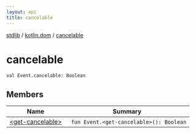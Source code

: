 ```yaml
---
layout: api
title: cancelable
---
```

[stdlib](../../index.html) / [kotlin.dom](../index.html) / [cancelable](index.html)

# cancelable

```
val Event.cancelable: Boolean
```
## Members
| Name | Summary |
|------|---------|
|[&lt;get-cancelable&gt;](_get-cancelable_.html)|&nbsp;&nbsp;`fun Event.<get-cancelable>(): Boolean`<br>|
